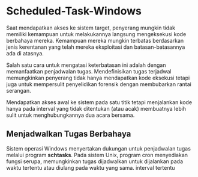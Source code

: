 # Scheduled-Task-Windows
Saat mendapatkan akses ke sistem target, penyerang mungkin tidak memiliki kemampuan untuk melakukannya
langsung mengeksekusi kode berbahaya mereka. Kemampuan mereka mungkin terbatas berdasarkan jenis kerentanan yang telah mereka eksploitasi dan batasan-batasannya ada di atasnya.

Salah satu cara untuk mengatasi keterbatasan ini adalah dengan memanfaatkan penjadwalan tugas. Mendefinisikan tugas terjadwal memungkinkan penyerang tidak hanya mendapatkan kode
eksekusi tetapi juga untuk mempersulit penyelidikan forensik dengan membubarkan rantai serangan. 

Mendapatkan akses awal ke sistem pada satu titik tetapi menjalankan kode hanya pada interval yang tidak ditentukan (atau acak) membuatnya lebih sulit untuk menghubungkannya
dua acara bersama.

## Menjadwalkan Tugas Berbahaya
Sistem operasi Windows menyertakan dukungan untuk penjadwalan tugas melalui
program **schtasks**. Pada sistem Unix, program cron menyediakan fungsi serupa, memungkinkan tugas dijadwalkan untuk dijalankan pada waktu tertentu atau diulang pada waktu yang sama.
interval tertentu
